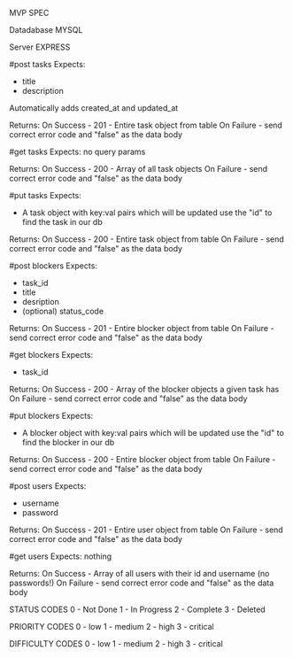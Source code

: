 MVP SPEC

Datadabase MYSQL

Server EXPRESS

#post tasks
Expects:
* title
* description

Automatically adds created_at and updated_at

Returns:
On Success - 201 - Entire task object from table
On Failure - send correct error code and "false" as the data body

#get tasks
Expects:
no query params

Returns:
On Success - 200 - Array of all task objects
On Failure - send correct error code and "false" as the data body

#put tasks
Expects:
* A task object with key:val pairs which will be updated
use the "id" to find the task in our db

Returns:
On Success - 200 - Entire task object from table
On Failure - send correct error code and "false" as the data body

#post blockers
Expects:
* task_id
* title
* desription
* (optional) status_code

Returns:
On Success - 201 - Entire blocker object from table
On Failure - send correct error code and "false" as the data body

#get blockers
Expects:
* task_id

Returns:
On Success - 200 - Array of the blocker objects a given task has
On Failure - send correct error code and "false" as the data body

#put blockers
Expects:
* A blocker object with key:val pairs which will be updated
 use the "id" to find the blocker in our db

Returns:
On Success - 200 - Entire blocker object from table
On Failure - send correct error code and "false" as the data body

#post users
Expects:
* username
* password

Returns:
On Success - 201 - Entire user object from table
On Failure - send correct error code and "false" as the data body

#get users
Expects: nothing

Returns:
On Success - Array of all users with their id and username (no passwords!)
On Failure - send correct error code and "false" as the data body




STATUS CODES
0 - Not Done
1 - In Progress
2 - Complete
3 - Deleted

PRIORITY CODES
0 - low
1 - medium
2 - high
3 - critical

DIFFICULTY CODES
0 - low
1 - medium
2 - high
3 - critical

